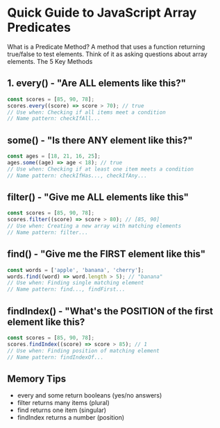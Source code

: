 # Quick Guide to JavaScript Array Predicates

What is a Predicate Method? A method that uses a function returning true/false to test elements. Think of it as asking
questions about array elements. The 5 Key Methods

## 1. every() - "Are ALL elements like this?"

```js
const scores = [85, 90, 78];
scores.every((score) => score > 70); // true
// Use when: Checking if all items meet a condition
// Name pattern: checkIfAll...
```

## some() - "Is there ANY element like this?"

```js
const ages = [18, 21, 16, 25];
ages.some((age) => age < 18); // true
// Use when: Checking if at least one item meets a condition
// Name pattern: checkIfHas..., checkIfAny...
```

## filter() - "Give me ALL elements like this"

```js
const scores = [85, 90, 78];
scores.filter((score) => score > 80); // [85, 90]
// Use when: Creating a new array with matching elements
// Name pattern: filter...
```

## find() - "Give me the FIRST element like this"

```js
const words = ['apple', 'banana', 'cherry'];
words.find((word) => word.length > 5); // "banana"
// Use when: Finding single matching element
// Name pattern: find..., findFirst...
```

## findIndex() - "What's the POSITION of the first element like this?

```js
const scores = [85, 90, 78];
scores.findIndex((score) => score > 85); // 1
// Use when: Finding position of matching element
// Name pattern: findIndexOf...
```

## Memory Tips

-   every and some return booleans (yes/no answers)
-   filter returns many items (plural)
-   find returns one item (singular)
-   findIndex returns a number (position)
